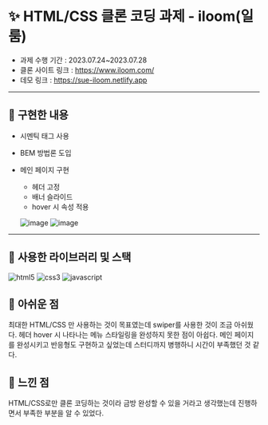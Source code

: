 # ✨ HTML/CSS 클론 코딩 과제 - iloom(일룸)
+ 과제 수행 기간 : 2023.07.24~2023.07.28
+ 클론 사이트 링크 : https://www.iloom.com/
+ 데모 링크 : https://sue-iloom.netlify.app

***

## 📍 구현한 내용
+ 시멘틱 태그 사용
+ BEM 방법론 도입
+ 메인 페이지 구현
  + 헤더 고정
  + 배너 슬라이드
  +  hover 시 속성 적용
    
    ![image](https://github.com/KDT1-FE/Y_FE_HTML_CSS/assets/111065848/f2caf1bb-444c-4006-8fb3-b0ca14746673)
    ![image](https://github.com/KDT1-FE/Y_FE_HTML_CSS/assets/111065848/f3b7b959-69a4-4e32-8544-aab61a7de294)

  
  


    
***


## 📍 사용한 라이브러리 및 스택
![html5](https://img.shields.io/badge/HTML5-E34F26?style=for-the-badge&logo=html5&logoColor=white)
![css3](https://img.shields.io/badge/CSS3-1572B6?style=for-the-badge&logo=css3&logoColor=white)
![javascript](https://img.shields.io/badge/JavaScript-323330?style=for-the-badge&logo=javascript&logoColor=F7DF1E)

## 📍 아쉬운 점
최대한 HTML/CSS 만 사용하는 것이 목표였는데 swiper를 사용한 것이 조금 아쉬웠다.
헤더 hover 시 나타나는 메뉴 스타일링을 완성하지 못한 점이 아쉽다.
메인 페이지를 완성시키고 반응형도 구현하고 싶었는데 스터디까지 병행하니 시간이 부족했던 것 같다. 

## 📍 느낀 점
HTML/CSS로만 클론 코딩하는 것이라 금방 완성할 수 있을 거라고 생각했는데 진행하면서 부족한 부분을 알 수 있었다.



